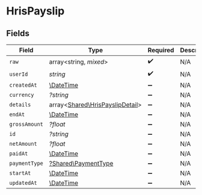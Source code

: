 # HrisPayslip


## Fields

| Field                                                                       | Type                                                                        | Required                                                                    | Description                                                                 |
| --------------------------------------------------------------------------- | --------------------------------------------------------------------------- | --------------------------------------------------------------------------- | --------------------------------------------------------------------------- |
| `raw`                                                                       | array<string, *mixed*>                                                      | :heavy_check_mark:                                                          | N/A                                                                         |
| `userId`                                                                    | *string*                                                                    | :heavy_check_mark:                                                          | N/A                                                                         |
| `createdAt`                                                                 | [\DateTime](https://www.php.net/manual/en/class.datetime.php)               | :heavy_minus_sign:                                                          | N/A                                                                         |
| `currency`                                                                  | *?string*                                                                   | :heavy_minus_sign:                                                          | N/A                                                                         |
| `details`                                                                   | array<[Shared\HrisPayslipDetail](../../Models/Shared/HrisPayslipDetail.md)> | :heavy_minus_sign:                                                          | N/A                                                                         |
| `endAt`                                                                     | [\DateTime](https://www.php.net/manual/en/class.datetime.php)               | :heavy_minus_sign:                                                          | N/A                                                                         |
| `grossAmount`                                                               | *?float*                                                                    | :heavy_minus_sign:                                                          | N/A                                                                         |
| `id`                                                                        | *?string*                                                                   | :heavy_minus_sign:                                                          | N/A                                                                         |
| `netAmount`                                                                 | *?float*                                                                    | :heavy_minus_sign:                                                          | N/A                                                                         |
| `paidAt`                                                                    | [\DateTime](https://www.php.net/manual/en/class.datetime.php)               | :heavy_minus_sign:                                                          | N/A                                                                         |
| `paymentType`                                                               | [?Shared\PaymentType](../../Models/Shared/PaymentType.md)                   | :heavy_minus_sign:                                                          | N/A                                                                         |
| `startAt`                                                                   | [\DateTime](https://www.php.net/manual/en/class.datetime.php)               | :heavy_minus_sign:                                                          | N/A                                                                         |
| `updatedAt`                                                                 | [\DateTime](https://www.php.net/manual/en/class.datetime.php)               | :heavy_minus_sign:                                                          | N/A                                                                         |
